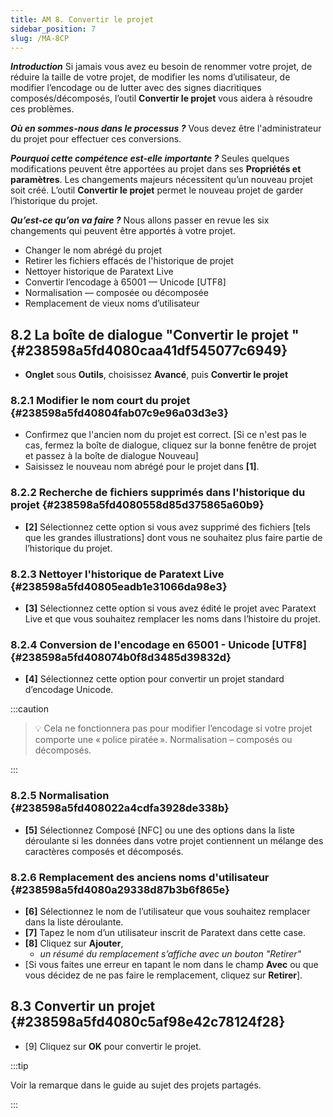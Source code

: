 ```yaml
---
title: AM 8. Convertir le projet
sidebar_position: 7
slug: /MA-8CP
---
```


_**Introduction**_ Si jamais vous avez eu besoin de renommer votre projet, de réduire la taille de votre projet, de modifier les noms d’utilisateur, de modifier l’encodage ou de lutter avec des signes diacritiques composés/décomposés, l’outil **Convertir le projet** vous aidera à résoudre ces problèmes.

_**Où en sommes-nous dans le processus ?**_ Vous devez être l'administrateur du projet pour effectuer ces conversions.

_**Pourquoi cette compétence est-elle importante ?**_ Seules quelques modifications peuvent être apportées au projet dans ses **Propriétés et paramètres**. Les changements majeurs nécessitent qu’un nouveau projet soit créé. L’outil **Convertir le projet** permet le nouveau projet de garder l’historique du projet.

_**Qu’est-ce qu’on va faire ?**_ Nous allons passer en revue les six changements qui peuvent être apportés à votre projet.

- Changer le nom abrégé du projet
- Retirer les fichiers effacés de l'historique de projet
- Nettoyer historique de Paratext Live
- Convertir l’encodage à 65001 — Unicode [UTF8]
- Normalisation — composée ou décomposée
- Remplacement de vieux noms d’utilisateur

## **8.2 La boîte de dialogue "Convertir le projet "** {#238598a5fd4080caa41df545077c6949}

- **Onglet** sous **Outils**, choisissez **Avancé**, puis **Convertir le projet**

### **8.2.1 Modifier le nom court du projet** {#238598a5fd40804fab07c9e96a03d3e3}

- Confirmez que l'ancien nom du projet est correct. [Si ce n'est pas le cas, fermez la boîte de dialogue, cliquez sur la bonne fenêtre de projet et passez à la boîte de dialogue Nouveau]
- Saisissez le nouveau nom abrégé pour le projet dans **[1]**.

### **8.2.2 Recherche de fichiers supprimés dans l'historique du projet** {#238598a5fd4080558d85d375865a60b9}

- **[2]** Sélectionnez cette option si vous avez supprimé des fichiers [tels que les grandes illustrations] dont vous ne souhaitez plus faire partie de l’historique du projet.

### **8.2.3 Nettoyer l'historique de Paratext Live** {#238598a5fd40805eadb1e31066da98e3}

- **[3]** Sélectionnez cette option si vous avez édité le projet avec Paratext Live et que vous souhaitez remplacer les noms dans l’histoire du projet.

### **8.2.4 Conversion de l'encodage en 65001 - Unicode [UTF8]** {#238598a5fd408074b0f8d3485d39832d}

- **[4]** Sélectionnez cette option pour convertir un projet standard d’encodage Unicode.

:::caution

> 💡 Cela ne fonctionnera pas pour modifier l’encodage si votre projet comporte une « police piratée ». Normalisation – composés ou décomposés.

:::

### **8.2.5 Normalisation** {#238598a5fd408022a4cdfa3928de338b}

- **[5]** Sélectionnez Composé [NFC] ou une des options dans la liste déroulante si les données dans votre projet contiennent un mélange des caractères composés et décomposés.

### **8.2.6 Remplacement des anciens noms d'utilisateur** {#238598a5fd4080a29338d87b3b6f865e}

- **[6]** Sélectionnez le nom de l’utilisateur que vous souhaitez remplacer dans la liste déroulante.
- **[7]** Tapez le nom d’un utilisateur inscrit de Paratext dans cette case.
- **[8]** Cliquez sur **Ajouter**,
    - _un résumé du remplacement s’affiche avec un bouton "Retirer"_
- [Si vous faites une erreur en tapant le nom dans le champ **Avec** ou que vous décidez de ne pas faire le remplacement, cliquez sur **Retirer**].

## **8.3 Convertir un projet** {#238598a5fd4080c5af98e42c78124f28}

- [9] Cliquez sur **OK** pour convertir le projet.

:::tip

Voir la remarque dans le guide au sujet des projets partagés.

:::



